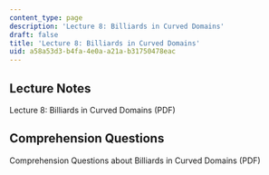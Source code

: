```yaml
---
content_type: page
description: 'Lecture 8: Billiards in Curved Domains'
draft: false
title: 'Lecture 8: Billiards in Curved Domains'
uid: a58a53d3-b4fa-4e0a-a21a-b31750478eac
---
```

## Lecture Notes

Lecture 8: Billiards in Curved Domains (PDF)

## Comprehension Questions

Comprehension Questions about Billiards in Curved Domains (PDF)